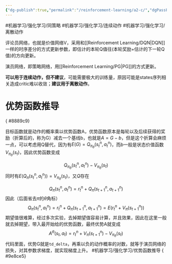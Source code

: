 ```yaml
---
{"dg-publish":true,"permalink":"/reinforcement-learning/a2-c/","dgPassFrontmatter":true}
---
```


#机器学习/强化学习/同策略 #机器学习/强化学习/连续动作 #机器学习/强化学习/离散动作 

评论员网络，也就是价值网络V，采用和[[Reinforcement Learning/DQN\|DQN]]一样的时序差分的方式更新参数，即估计的本轮Q值往(本轮奖励+估计的下一轮Q值)的方向更新。

演员网络，即策略网络，用[[Reinforcement Learning/PG\|PG]]的方式更新。

**可以用于连续动作，但不建议**，可能需要极大的训练量，原因可能是states序列相关造成critic难以收敛；**建议用于离散动作**。

# 优势函数推导
{ #8889c9}


目标函数就是动作的概率乘以优势函数A，优势函数原本是每轮以及后续获得的奖励（折算后的，称为G）减去一个基线b，也就是$A = G-b$，但是这个折算会麻烦一点，可以考虑用Q替代，因为有$E(G) = Q_{\pi_{\theta}}(s^n_t,a^n_t)$，而$b$一般是状态价值函数$V_{\pi_{\theta}}(s_t)$，因此优势函数变成

$$Q_{\pi_{\theta}}(s^n_t,a^n_t)-V_{\pi_{\theta}}(s_t)$$
同时有$E(Q_{\pi}(s^n_t,a^n_t))=V_{\pi_{\theta}}(s_t)$，又$Q$存在

$$Q_{\pi}(s^n_t,a^n_t) = r_t^n+Q_{\pi}(s_{t+1}^n,a_{t+1}^n)$$
因此（后面省去$\pi$的$\theta$角标）
$$Q_{\pi}(s^n_t,a^n_t) = r_t^n+Q_{\pi}(s_{t+1}^n,a_{t+1}^n) = E(r_t^n+V_{\pi}(s_{t+1}^n))$$
期望值很难算，经过多次实验，去掉期望值容易计算，并且效果，因此在这里一般就去掉期望，带入最开始给的优势函数，最终优势A就变成
$$A^{\theta}\left(s_t,a_t\right) = r_t^n+V_{\pi}(s_{t+1}^n) - V_{\pi_{\theta}}(s_t)$$
代码里面，优势G就是`td_delta`，再乘以负的动作概率的对数，就等于演员网络的损失，对其参数求梯度，就实现梯度上升。 #机器学习/强化学习/优势函数推导 
{ #9e8ce5}
